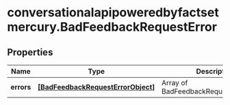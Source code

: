 # conversationalapipoweredbyfactsetmercury.BadFeedbackRequestError

## Properties

Name | Type | Description | Notes
------------ | ------------- | ------------- | -------------
**errors** | [**[BadFeedbackRequestErrorObject]**](BadFeedbackRequestErrorObject.md) | Array of BadFeedbackRequestErrorObject | 


